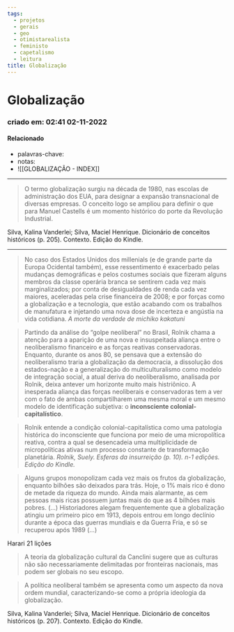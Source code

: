 ```yaml
---
tags:
  - projetos
  - gerais
  - geo
  - otimistarealista
  - feministo
  - capetalismo
  - leitura
title: Globalização
---
```

# Globalização
### criado em: 02:41 02-11-2022

#### Relacionado
- palavras-chave: 
- notas:
-  ![[GLOBALIZAÇÃO - INDEX]]
---
>O termo globalização surgiu na década de 1980, nas escolas de administração dos EUA, para designar a expansão transnacional de diversas empresas. O conceito logo se ampliou para definir o que para Manuel Castells é um momento histórico do porte da Revolução Industrial.

Silva, Kalina Vanderlei; Silva, Maciel Henrique. Dicionário de conceitos históricos (p. 205). Contexto. Edição do Kindle. 

---

>No caso dos Estados Unidos dos millenials (e de grande parte da Europa Ocidental também), esse ressentimento é exacerbado pelas mudanças demográficas e pelos costumes sociais que fizeram alguns membros da classe operária branca se sentirem cada vez mais marginalizados; por conta de desigualdades de renda cada vez maiores, aceleradas pela crise financeira de 2008; e por forças como a globalização e a tecnologia, que estão acabando com os trabalhos de manufatura e injetando uma nova dose de incerteza e angústia na vida cotidiana. *A morte da verdade de michiko kakatuni*

>Partindo da análise do “golpe neoliberal” no Brasil, Rolnik chama a atenção para a aparição de uma nova e insuspeitada aliança entre o neoliberalismo financeiro e as forças reativas conservadoras. Enquanto, durante os anos 80, se pensava que a extensão do neoliberalismo traria a globalização da democracia, a dissolução dos estados-nação e a generalização do multiculturalismo como modelo de integração social, a atual deriva do neoliberalismo, analisada por Rolnik, deixa antever um horizonte muito mais histriônico. A inesperada aliança das forças neoliberais e conservadoras tem a ver com o fato de ambas compartilharem uma mesma moral e um mesmo modelo de identificação subjetiva: o **inconsciente colonial-capitalístico**. 

>Rolnik entende a condição colonial-capitalística como uma patologia histórica do inconsciente que funciona por meio de uma micropolítica reativa, contra a qual se desencadeia uma multiplicidade de micropolíticas ativas num processo constante de transformação planetária. *Rolnik, Suely. Esferas da insurreição (p. 10). n-1 edições. Edição do Kindle.*

  
>Alguns grupos monopolizam cada vez mais os frutos da globalização, enquanto bilhões são deixados para trás. Hoje, o 1% mais rico é dono de metade da riqueza do mundo. Ainda mais alarmante, as cem pessoas mais ricas possuem juntas mais do que as 4 bilhões mais pobres. (…) Historiadores alegam frequentemente que a globalização atingiu um primeiro pico em 1913, depois entrou em longo declínio durante a época das guerras mundiais e da Guerra Fria, e só se recuperou após 1989 (…)

Harari 21 lições

>A teoria da globalização cultural da Canclini sugere que as culturas não são necessariamente delimitadas por fronteiras nacionais, mas podem ser globais no seu escopo.
   
>A política neoliberal também se apresenta como um aspecto da nova ordem mundial, caracterizando-se como a própria ideologia da globalização.

Silva, Kalina Vanderlei; Silva, Maciel Henrique. Dicionário de conceitos históricos (p. 207). Contexto. Edição do Kindle. 

  
